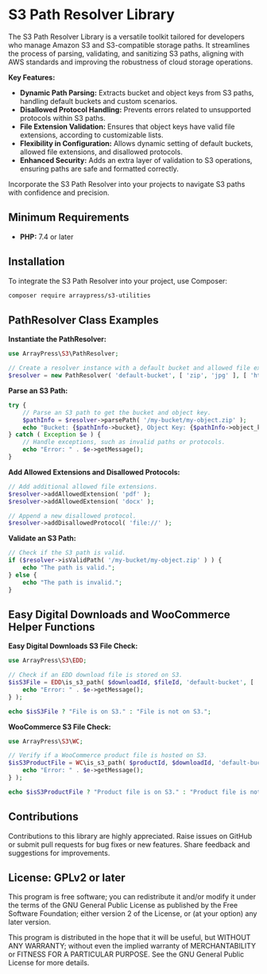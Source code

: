 # S3 Path Resolver Library

The S3 Path Resolver Library is a versatile toolkit tailored for developers who manage Amazon S3 and S3-compatible storage paths. It streamlines the process of parsing, validating, and sanitizing S3 paths, aligning with AWS standards and improving the robustness of cloud storage operations.

**Key Features:**

- **Dynamic Path Parsing:** Extracts bucket and object keys from S3 paths, handling default buckets and custom scenarios.
- **Disallowed Protocol Handling:** Prevents errors related to unsupported protocols within S3 paths.
- **File Extension Validation:** Ensures that object keys have valid file extensions, according to customizable lists.
- **Flexibility in Configuration:** Allows dynamic setting of default buckets, allowed file extensions, and disallowed protocols.
- **Enhanced Security:** Adds an extra layer of validation to S3 operations, ensuring paths are safe and formatted correctly.

Incorporate the S3 Path Resolver into your projects to navigate S3 paths with confidence and precision.

## Minimum Requirements

- **PHP:** 7.4 or later

## Installation

To integrate the S3 Path Resolver into your project, use Composer:

```bash
composer require arraypress/s3-utilities
```

## PathResolver Class Examples

**Instantiate the PathResolver:**

```php
use ArrayPress\S3\PathResolver;

// Create a resolver instance with a default bucket and allowed file extensions.
$resolver = new PathResolver( 'default-bucket', [ 'zip', 'jpg' ], [ 'http://' ] );
```

**Parse an S3 Path:**

```php
try {
    // Parse an S3 path to get the bucket and object key.
    $pathInfo = $resolver->parsePath( '/my-bucket/my-object.zip' );
    echo "Bucket: {$pathInfo->bucket}, Object Key: {$pathInfo->object_key}";
} catch ( Exception $e ) {
    // Handle exceptions, such as invalid paths or protocols.
    echo "Error: " . $e->getMessage();
}
```

**Add Allowed Extensions and Disallowed Protocols:**

```php
// Add additional allowed file extensions.
$resolver->addAllowedExtension( 'pdf' );
$resolver->addAllowedExtension( 'docx' );

// Append a new disallowed protocol.
$resolver->addDisallowedProtocol( 'file://' );
```

**Validate an S3 Path:**

```php
// Check if the S3 path is valid.
if ($resolver->isValidPath( '/my-bucket/my-object.zip' ) ) {
    echo "The path is valid.";
} else {
    echo "The path is invalid.";
}
```

## Easy Digital Downloads and WooCommerce Helper Functions

**Easy Digital Downloads S3 File Check:**

```php
use ArrayPress\S3\EDD;

// Check if an EDD download file is stored on S3.
$isS3File = EDD\is_s3_path( $downloadId, $fileId, 'default-bucket', [ 'zip' ], [ 'http://', 'https://' ], function ($e) {
    echo "Error: " . $e->getMessage();
} );

echo $isS3File ? "File is on S3." : "File is not on S3.";
```

**WooCommerce S3 File Check:**

```php
use ArrayPress\S3\WC;

// Verify if a WooCommerce product file is hosted on S3.
$isS3ProductFile = WC\is_s3_path( $productId, $downloadId, 'default-bucket', [ 'pdf' ], [ 'http://', 'https://' ], function ($e) {
    echo "Error: " . $e->getMessage();
} );

echo $isS3ProductFile ? "Product file is on S3." : "Product file is not on S3.";
```

## Contributions

Contributions to this library are highly appreciated. Raise issues on GitHub or submit pull requests for bug
fixes or new features. Share feedback and suggestions for improvements.

## License: GPLv2 or later

This program is free software; you can redistribute it and/or modify it under the terms of the GNU General Public
License as published by the Free Software Foundation; either version 2 of the License, or (at your option) any later
version.

This program is distributed in the hope that it will be useful, but WITHOUT ANY WARRANTY; without even the implied
warranty of MERCHANTABILITY or FITNESS FOR A PARTICULAR PURPOSE. See the GNU General Public License for more details.